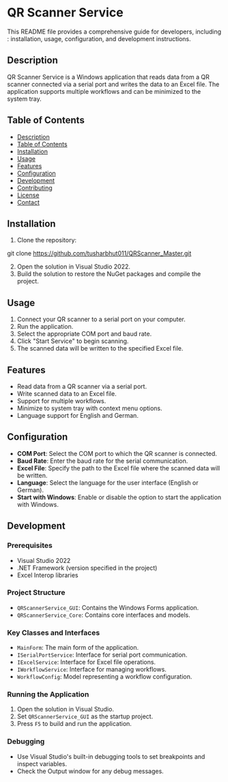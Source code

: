 # QR Scanner Service

This README file provides a comprehensive guide for developers, including :
installation, usage, configuration, and development instructions. 

## Description
QR Scanner Service is a Windows application that reads data from a QR scanner connected 
via a serial port and writes the data to an Excel file. 
The application supports multiple workflows and can be minimized to the system tray.

## Table of Contents
- [Description](#description)
- [Table of Contents](#table-of-contents)
- [Installation](#installation)
- [Usage](#usage)
- [Features](#features)
- [Configuration](#configuration)
- [Development](#development)
- [Contributing](#contributing)
- [License](#license)
- [Contact](#contact)

## Installation
1. Clone the repository:

git clone https://github.com/tusharbhut011/QRScanner_Master.git

2. Open the solution in Visual Studio 2022.
3. Build the solution to restore the NuGet packages and compile the project.

## Usage
1. Connect your QR scanner to a serial port on your computer.
2. Run the application.
3. Select the appropriate COM port and baud rate.
4. Click "Start Service" to begin scanning.
5. The scanned data will be written to the specified Excel file.

## Features
- Read data from a QR scanner via a serial port.
- Write scanned data to an Excel file.
- Support for multiple workflows.
- Minimize to system tray with context menu options.
- Language support for English and German.

## Configuration
- **COM Port**: Select the COM port to which the QR scanner is connected.
- **Baud Rate**: Enter the baud rate for the serial communication.
- **Excel File**: Specify the path to the Excel file where the scanned data will be written.
- **Language**: Select the language for the user interface (English or German).
- **Start with Windows**: Enable or disable the option to start the application with Windows.

## Development
### Prerequisites
- Visual Studio 2022
- .NET Framework (version specified in the project)
- Excel Interop libraries

### Project Structure
- `QRScannerService_GUI`: Contains the Windows Forms application.
- `QRScannerService_Core`: Contains core interfaces and models.

### Key Classes and Interfaces
- `MainForm`: The main form of the application.
- `ISerialPortService`: Interface for serial port communication.
- `IExcelService`: Interface for Excel file operations.
- `IWorkflowService`: Interface for managing workflows.
- `WorkflowConfig`: Model representing a workflow configuration.

### Running the Application
1. Open the solution in Visual Studio.
2. Set `QRScannerService_GUI` as the startup project.
3. Press `F5` to build and run the application.

### Debugging
- Use Visual Studio's built-in debugging tools to set breakpoints and inspect variables.
- Check the Output window for any debug messages.

